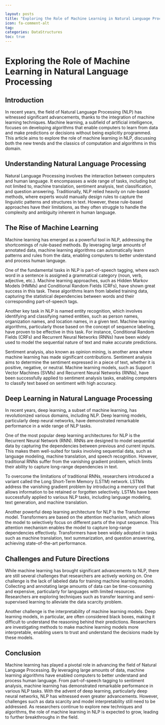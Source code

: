 ```yaml
---

layout: posts
title: "Exploring the Role of Machine Learning in Natural Language Processing"
icon: fa-comment-alt
tag:
categories: DataStructures
toc: true
---
```




# Exploring the Role of Machine Learning in Natural Language Processing

## Introduction

In recent years, the field of Natural Language Processing (NLP) has witnessed significant advancements, thanks to the integration of machine learning techniques. Machine learning, a subfield of artificial intelligence, focuses on developing algorithms that enable computers to learn from data and make predictions or decisions without being explicitly programmed. This article aims to explore the role of machine learning in NLP, discussing both the new trends and the classics of computation and algorithms in this domain.

## Understanding Natural Language Processing

Natural Language Processing involves the interaction between computers and human language. It encompasses a wide range of tasks, including but not limited to, machine translation, sentiment analysis, text classification, and question answering. Traditionally, NLP relied heavily on rule-based methods, where experts would manually design rules to capture the linguistic patterns and structures in text. However, these rule-based approaches have their limitations, as they often struggle to handle the complexity and ambiguity inherent in human language.

## The Rise of Machine Learning

Machine learning has emerged as a powerful tool in NLP, addressing the shortcomings of rule-based methods. By leveraging large amounts of annotated data, machine learning algorithms can automatically learn patterns and rules from the data, enabling computers to better understand and process human language.

One of the fundamental tasks in NLP is part-of-speech tagging, where each word in a sentence is assigned a grammatical category (noun, verb, adjective, etc.). Machine learning approaches, such as Hidden Markov Models (HMMs) and Conditional Random Fields (CRFs), have shown great success in this task. These algorithms learn from labeled training data, capturing the statistical dependencies between words and their corresponding part-of-speech tags.

Another key task in NLP is named entity recognition, which involves identifying and classifying named entities, such as person names, organization names, and location names, in a given text. Machine learning algorithms, particularly those based on the concept of sequence labeling, have proven to be effective in this task. For instance, Conditional Random Fields (CRFs) and Recurrent Neural Networks (RNNs) have been widely used to model the sequential nature of text and make accurate predictions.

Sentiment analysis, also known as opinion mining, is another area where machine learning has made significant contributions. Sentiment analysis aims to determine the sentiment expressed in a piece of text, whether it is positive, negative, or neutral. Machine learning models, such as Support Vector Machines (SVMs) and Recurrent Neural Networks (RNNs), have been successfully applied to sentiment analysis tasks, enabling computers to classify text based on sentiment with high accuracy.

## Deep Learning in Natural Language Processing

In recent years, deep learning, a subset of machine learning, has revolutionized various domains, including NLP. Deep learning models, particularly deep neural networks, have demonstrated remarkable performance in a wide range of NLP tasks.

One of the most popular deep learning architectures for NLP is the Recurrent Neural Network (RNN). RNNs are designed to model sequential data by capturing the dependencies between previous and current inputs. This makes them well-suited for tasks involving sequential data, such as language modeling, machine translation, and speech recognition. However, traditional RNNs suffer from the vanishing gradient problem, which limits their ability to capture long-range dependencies in text.

To overcome the limitations of traditional RNNs, researchers introduced a variant called the Long Short-Term Memory (LSTM) network. LSTMs address the vanishing gradient problem by introducing a memory cell that allows information to be retained or forgotten selectively. LSTMs have been successfully applied to various NLP tasks, including language modeling, text generation, and machine translation.

Another powerful deep learning architecture for NLP is the Transformer model. Transformers are based on the attention mechanism, which allows the model to selectively focus on different parts of the input sequence. This attention mechanism enables the model to capture long-range dependencies effectively. Transformers have been widely adopted in tasks such as machine translation, text summarization, and question answering, achieving state-of-the-art performance.

## Challenges and Future Directions

While machine learning has brought significant advancements to NLP, there are still several challenges that researchers are actively working on. One challenge is the lack of labeled data for training machine learning models. Collecting and annotating large amounts of data can be time-consuming and expensive, particularly for languages with limited resources. Researchers are exploring techniques such as transfer learning and semi-supervised learning to alleviate the data scarcity problem.

Another challenge is the interpretability of machine learning models. Deep learning models, in particular, are often considered black boxes, making it difficult to understand the reasoning behind their predictions. Researchers are investigating methods to make machine learning models more interpretable, enabling users to trust and understand the decisions made by these models.

## Conclusion

Machine learning has played a pivotal role in advancing the field of Natural Language Processing. By leveraging large amounts of data, machine learning algorithms have enabled computers to better understand and process human language. From part-of-speech tagging to sentiment analysis, machine learning has demonstrated remarkable performance in various NLP tasks. With the advent of deep learning, particularly deep neural networks, NLP has witnessed even greater advancements. However, challenges such as data scarcity and model interpretability still need to be addressed. As researchers continue to explore new techniques and algorithms, the role of machine learning in NLP is expected to grow, leading to further breakthroughs in the field.